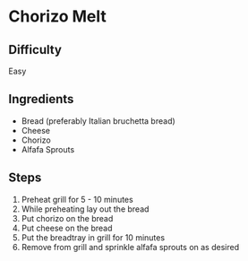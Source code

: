 # Chorizo Melt #
## Difficulty ##
Easy

## Ingredients ##
* Bread (preferably Italian bruchetta bread)
* Cheese
* Chorizo
* Alfafa Sprouts

## Steps ##
1. Preheat grill for 5 - 10 minutes
2. While preheating lay out the bread
3. Put chorizo on the bread
4. Put cheese on the bread
5. Put the breadtray in grill for 10 minutes
6. Remove from grill and sprinkle alfafa sprouts on as desired
